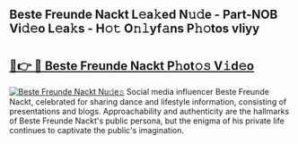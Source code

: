 ## Beste Freunde Nackt L𝚎a𝚔ed N𝚞𝚍e - Part-NOB Vi𝚍𝚎o L𝚎a𝚔s - H𝚘𝚝 O𝚗𝚕yf𝚊ns P𝚑𝚘tos vliyy

# <h2><a href="http://kfbm07z.oniu.top/?m=Beste+Freunde+Nackt">🔗👉 🔴 Beste Freunde Nackt P𝚑ot𝚘𝚜 V𝚒d𝚎o</a></h2>

[![Beste Freunde Nackt Nu𝚍e𝚜](https://i.imgur.com/0qMVB7G.gif)](http://kfbm07z.oniu.top/?m=Beste+Freunde+Nackt)
Social media influencer Beste Freunde Nackt, celebrated for sharing dance and lifestyle information, consisting of presentations and blogs. Approachability and authenticity are the hallmarks of Beste Freunde Nackt's public persona, but the enigma of his private life continues to captivate the public's imagination.  
